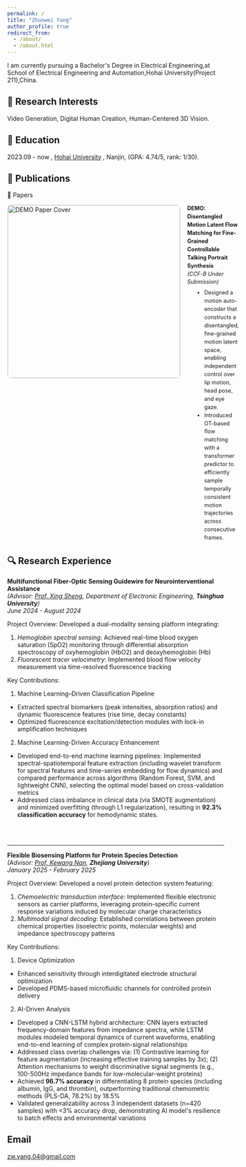 ```yaml
---
permalink: /
title: "Zhuowei Yang"
author_profile: true
redirect_from: 
  - /about/
  - /about.html
---
```


I am currently pursuing a Bachelor's Degree in Electrical Engineering,at School of Electrical Engineering and Automation,Hohai University(Project 211),China.

🎏 Research Interests
------
Video Generation, Digital Human Creation, Human-Centered 3D Vision.



📖 Education
------
2023.09 -  now , [Hohai University](https://www.hhu.edu.cn/) , Nanjin, (GPA: 4.74/5, rank: 1/30).


📝 Publications
------
📃 Papers

<!-- 样式：字体缩小、图片放大、移动端适配 -->
<style>
  .pub-item {
    display: flex;
    align-items: flex-start;
    gap: 16px;
    margin: 14px 0 20px 0;
  }
  .pub-item img {
    width: 400px; /* 调整图片宽度 */
    max-width: 45vw;
    height: auto;
    border: 1px solid #e5e7eb;
    border-radius: 8px;
  }
  .pub-meta {
    flex: 1;
    font-size: 0.9em; /* 调整文字整体大小 */
    line-height: 1.5;
  }
  .pub-meta p {
    margin: 0 0 6px 0;
  }
  .pub-meta ul {
    margin: 6px 0 0 18px;
  }
  /* 移动端自动换行 */
  @media (max-width: 640px) {
    .pub-item {
      flex-direction: column;
    }
    .pub-item img {
      width: 100%;
      max-width: 100%;
    }
  }
</style>

<div class="pub-item">
  <!-- 图片路径改成你仓库里实际的位置 -->
  <img src="{{ '/images/paper-1.png' | relative_url }}" alt="DEMO Paper Cover">

  <div class="pub-meta">
    <p>
      <strong>DEMO: Disentangled Motion Latent Flow Matching for Fine-Grained Controllable Talking Portrait Synthesis</strong><br/>
      <em>(CCF-B Under Submission)</em>
    </p>
    <ul>
      <li>Designed a motion auto-encoder that constructs a disentangled, fine-grained motion latent space, enabling independent control over lip motion, head pose, and eye gaze.</li>
      <li>Introduced OT-based flow matching with a transformer predictor to efficiently sample temporally consistent motion trajectories across consecutive frames.</li>
    </ul>
  </div>
</div>




🔍 Research Experience
------
**Multifunctional Fiber-Optic Sensing Guidewire for Neurointerventional Assistance**  
*(Advisor: [Prof. Xing Sheng](http://web.ee.tsinghua.edu.cn/shengxing/zh_CN/index.htm), Department of Electronic Engineering, **Tsinghua University**)*<br />
*June 2024 - August 2024*  

Project Overview: Developed a dual-modality sensing platform integrating:  
1. *Hemoglobin spectral sensing*: Achieved real-time blood oxygen saturation (SpO2) monitoring through differential absorption spectroscopy of oxyhemoglobin (HbO2) and deoxyhemoglobin (Hb)
2. *Fluorescent tracer velocimetry*: Implemented blood flow velocity measurement via time-resolved fluorescence tracking  

Key Contributions:  
1. Machine Learning–Driven Classification Pipeline  
- Extracted spectral biomarkers (peak intensities, absorption ratios) and dynamic fluorescence features (rise time, decay constants)
- Optimized fluorescence excitation/detection modules with lock-in amplification techniques  
2. Machine Learning-Driven Accuracy Enhancement   
- Developed end-to-end machine learning pipelines: Implemented spectral-spatiotemporal feature extraction (including wavelet transform for spectral features and time-series embedding for flow dynamics) and compared performance across algorithms (Random Forest, SVM, and lightweight CNN), selecting the optimal model based on cross-validation metrics   
- Addressed class imbalance in clinical data (via SMOTE augmentation) and minimized overfitting (through L1 regularization), resulting in **92.3% classification accuracy** for hemodynamic states. 
<br />
<br />



------
**Flexible Biosensing Platform for Protein Species Detection**  
*(Advisor: [Prof. Kewang Nan](https://person.zju.edu.cn/knan), **Zhejiang University**)*<br />
*January 2025 - February 2025*  

Project Overview: Developed a novel protein detection system featuring:  
1. *Chemoelectric transduction interface*: Implemented flexible electronic sensors as carrier platforms, leveraging protein-specific current response variations induced by molecular charge characteristics  
2. *Multimodal signal decoding*: Established correlations between protein chemical properties (isoelectric points, molecular weights) and impedance spectroscopy patterns  

Key Contributions:
1. Device Optimization  
 - Enhanced sensitivity through interdigitated electrode structural optimization  
 - Developed PDMS-based microfluidic channels for controlled protein delivery  

2. AI-Driven Analysis  
 - Developed a CNN-LSTM hybrid architecture: CNN layers extracted frequency-domain features from impedance spectra, while LSTM modules modeled temporal dynamics of current waveforms, enabling end-to-end learning of complex protein-signal relationships  
 - Addressed class overlap challenges via: (1) Contrastive learning for feature augmentation (increasing effective training samples by 3x); (2) Attention mechanisms to weight discriminative signal segments (e.g., 100-500Hz impedance bands for low-molecular-weight proteins)  
 - Achieved **96.7% accuracy** in differentiating 8 protein species (including albumin, IgG, and thrombin), outperforming traditional chemometric methods (PLS-DA, 78.2%) by 18.5%  
 - Validated generalizability across 3 independent datasets (n=420 samples) with <3% accuracy drop, demonstrating AI model's resilience to batch effects and environmental variations  


Email
------
zw.yang.04@gmail.com
